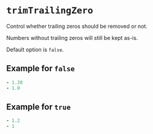 # `trimTrailingZero`

Control whether trailing zeros should be removed or not.

Numbers without trailing zeros will still be kept as-is.

Default option is `false`.

## Example for `false`

```yaml
- 1.20
- 1.0
```

## Example for `true`

```yaml
- 1.2
- 1
```
